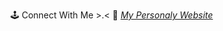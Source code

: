 🕹 Connect With Me >⁠.⁠< 🔌 <a href="https://flux10n.github.io/" target="__blank" alt="My Website">*My Personaly Website*</a>

